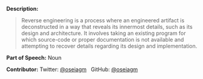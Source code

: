 <b>Description:</b> <blockquote>Reverse engineering is a process where an engineered artifact is deconstructed in a way that reveals its innermost details, such as its design and architecture. It involves taking an existing program for which source-code or proper documentation is not available and attempting to recover details regarding its design and implementation.</blockquote>

<b>Part of Speech:</b> Noun

<b>Contributor:</b> Twitter: <a href="https://www.twitter.com/oseiagm" target="_blank">@oseiagm</a> &nbsp; GitHub: <a href="https://www.github.com/oseiagm" target="_blank">@oseiagm</a>
